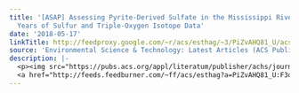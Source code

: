 ```yaml
---
title: '[ASAP] Assessing Pyrite-Derived Sulfate in the Mississippi River with Four
  Years of Sulfur and Triple-Oxygen Isotope Data'
date: '2018-05-17'
linkTitle: http://feedproxy.google.com/~r/acs/esthag/~3/PiZvAHQ81_U/acs.est.7b05792
source: 'Environmental Science & Technology: Latest Articles (ACS Publications)'
description: |-
  <p><img src="https://pubs.acs.org/appl/literatum/publisher/achs/journals/content/esthag/0/esthag.ahead-of-print/acs.est.7b05792/20180517/images/medium/es-2017-05792m_0007.gif" alt="TOC Graphic"/></p><div><cite>Environmental Science & Technology</cite></div><div>DOI: 10.1021/acs.est.7b05792</div><div class="feedflare">
  <a href="http://feeds.feedburner.com/~ff/acs/esthag?a=PiZvAHQ81_U:F3qYHs5eWRk:yIl2AUoC8zA"><img src="http://feeds.feedburner.com/~ff/acs/esthag?d=yIl2AUoC8zA" border="0"></img></a>
---
```

